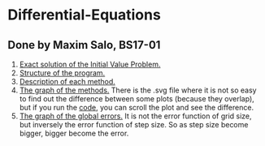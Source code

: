 # Differential-Equations
## Done by Maxim Salo, BS17-01

1. [Exact solution of the Initial Value Problem.](https://github.com/BullDog57Rus/Differential-Equations/blob/master/Analytic/Exact%20analytic%20solution.pdf)
2. [Structure of the program.](https://github.com/BullDog57Rus/Differential-Equations/blob/master/Analytic/Structure%20of%20the%20program.pdf)
3. [Description of each method.](https://github.com/BullDog57Rus/Differential-Equations/blob/master/Analytic/Explanations%20of%20methods.pdf)
4. [The graph of the methods.](https://github.com/BullDog57Rus/Differential-Equations/blob/master/Svgs/Numerical%20methods.svg) There is the .svg file where it is not so easy to find out the difference between some plots (because they overlap), but if you run the [code](https://github.com/BullDog57Rus/Differential-Equations/blob/master/Code/Calc%20and%20plot.ipynb), you can scroll the plot and see the difference.
5. [The graph of the global errors.](https://github.com/BullDog57Rus/Differential-Equations/blob/master/Svgs/Errors%20for%20methods.svg) It is not the error function of grid size, but inversely the error function of step size. So as step size become bigger, bigger become the error.